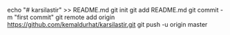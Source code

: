 echo "# karsilastir" >> README.md
git init
git add README.md
git commit -m "first commit"
git remote add origin https://github.com/kemaldurhat/karsilastir.git
git push -u origin master
